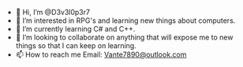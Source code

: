 - 👋 Hi, I’m @D3v3l0p3r7
- 👀 I’m interested in RPG's and learning new things about computers.
- 🌱 I’m currently learning C# and C++.
- 💞️ I’m looking to collaborate on anything that will expose me to new things so that I can keep on learning.
- 📫 How to reach me Email: Vante7890@outlook.com

<!---
D3v3l0p3r7/D3v3l0p3r7 is a ✨ special ✨ repository because its `README.md` (this file) appears on your GitHub profile.
You can click the Preview link to take a look at your changes.
--->

